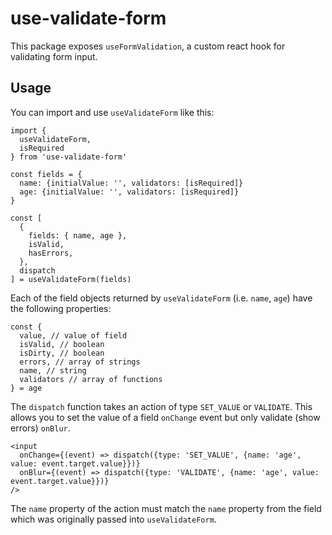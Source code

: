 # use-validate-form

This package exposes `useFormValidation`, a custom react hook for validating form input.

## Usage

You can import and use `useValidateForm` like this:

```JSX
import {
  useValidateForm,
  isRequired
} from 'use-validate-form'

const fields = {
  name: {initialValue: '', validators: [isRequired]}
  age: {initialValue: '', validators: [isRequired]}
}

const [
  {
    fields: { name, age },
    isValid,
    hasErrors,
  },
  dispatch
] = useValidateForm(fields)

```

Each of the field objects returned by `useValidateForm` (i.e. `name`, `age`) have the following properties:

```JSX
const {
  value, // value of field
  isValid, // boolean
  isDirty, // boolean
  errors, // array of strings
  name, // string
  validators // array of functions
} = age
```

The `dispatch` function takes an action of type `SET_VALUE` or `VALIDATE`. This allows you to set the value of a field `onChange` event but only validate (show errors) `onBlur`.

```JSX
<input
  onChange={(event) => dispatch({type: 'SET_VALUE', {name: 'age', value: event.target.value}})}
  onBlur={(event) => dispatch({type: 'VALIDATE', {name: 'age', value: event.target.value}})}
/>
```

The `name` property of the action must match the `name` property from the field which was originally passed into `useValidateForm`.